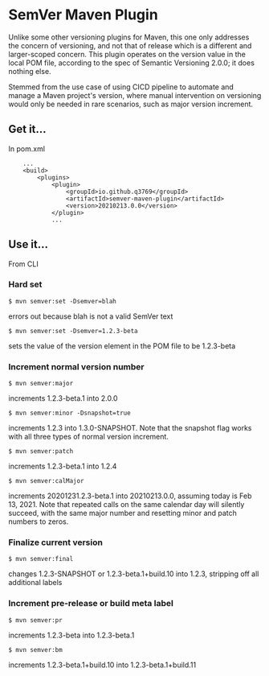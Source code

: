 # SemVer Maven Plugin

Unlike some other versioning plugins for Maven, this one only addresses the concern of versioning, and not that of release which is a different and larger-scoped concern. This plugin operates on the version value in the local POM file, according to the spec of Semantic Versioning 2.0.0; it does nothing else. 

Stemmed from the use case of using CICD pipeline to automate and manage a Maven project's version, where manual intervention on versioning would only be needed in rare scenarios, such as major version increment.

## Get it...

In pom.xml

```
    ...
    <build>
        <plugins>
            <plugin>
                <groupId>io.github.q3769</groupId>
                <artifactId>semver-maven-plugin</artifactId>
                <version>20210213.0.0</version>
            </plugin>
            ...
```            

## Use it...

From CLI

### Hard set

```
$ mvn semver:set -Dsemver=blah
```
errors out because blah is not a valid SemVer text

```
$ mvn semver:set -Dsemver=1.2.3-beta
```
sets the value of the version element in the POM file to be 1.2.3-beta

### Increment normal version number

```
$ mvn semver:major
```
increments 1.2.3-beta.1 into 2.0.0

```
$ mvn semver:minor -Dsnapshot=true
```
increments 1.2.3 into 1.3.0-SNAPSHOT. Note that the snapshot flag works with all three types of normal version increment.

```
$ mvn semver:patch
```
increments 1.2.3-beta.1 into 1.2.4


```
$ mvn semver:calMajor
```
increments 20201231.2.3-beta.1 into 20210213.0.0, assuming today is Feb 13, 2021. Note that repeated calls on the same calendar day will silently succeed, with the same major number and resetting minor and patch numbers to zeros.

### Finalize current version

```
$ mvn semver:final
```
changes 1.2.3-SNAPSHOT or 1.2.3-beta.1+build.10 into 1.2.3, stripping off all additional labels

### Increment pre-release or build meta label

```
$ mvn semver:pr
```
increments 1.2.3-beta into 1.2.3-beta.1

```
$ mvn semver:bm
```
increments 1.2.3-beta.1+build.10 into 1.2.3-beta.1+build.11


[//]: # "[![paypal](https://www.paypalobjects.com/en_US/i/btn/btn_donateCC_LG.gif)](https://paypal.me/q3769)"
